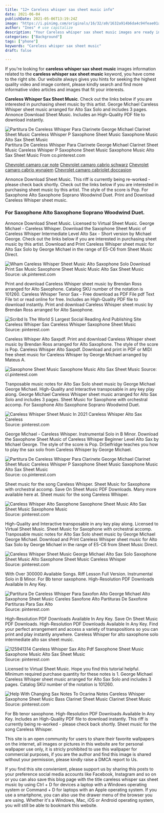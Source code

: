 ```yaml
---
title: "12+ Careless whisper sax sheet music info"
date: 2021-06-04
publishDate: 2021-05-06T13:19:24Z
image: "https://i.pinimg.com/originals/16/32/a9/1632a914b6da4c94feae01aab4ff02ee.jpg"
author: "Ines" # use capitalize
description: "Your Careless whisper sax sheet music images are ready in this website. Careless whisper sax sheet music are a topic that is being searched for and liked by netizens today. You can Download the Careless whisper sax sheet music files here. Download all royalty-free photos and vectors."
categories: ["Background"]
tags: ["phone"]
keywords: "Careless whisper sax sheet music"
draft: false

---
```


If you're looking for **careless whisper sax sheet music** images information related to the **careless whisper sax sheet music** keyword, you have come to the right  site.  Our website always  gives you  hints  for seeking  the highest  quality video and image  content, please kindly search and find more informative video articles and images  that fit your interests.

**Careless Whisper Sax Sheet Music**. Check out the links below if you are interested in purchasing sheet music by this artist. George Michael Careless Whisper sheet music arranged for Alto Sax Solo and includes 3 pages. Annonce Download Sheet Music. Includes an High-Quality PDF file to download instantly.

![Partitura De Careless Whisper Para Clarinete George Michael Clarinet Sheet Music Careless Whisper P Saxophone Sheet Music Saxophone Music Alto Sax Sheet Music](https://i.pinimg.com/originals/3a/c8/7c/3ac87c0f70e63606f8e72dbea3402e46.png "Partitura De Careless Whisper Para Clarinete George Michael Clarinet Sheet Music Careless Whisper P Saxophone Sheet Music Saxophone Music Alto Sax Sheet Music")
Partitura De Careless Whisper Para Clarinete George Michael Clarinet Sheet Music Careless Whisper P Saxophone Sheet Music Saxophone Music Alto Sax Sheet Music From co.pinterest.com

[Chevrolet camaro car note](/chevrolet-camaro-car-note/)
[Chevrolet camaro cabrio schwarz](/chevrolet-camaro-cabrio-schwarz/)
[Chevrolet camaro cabrio wynajem](/chevrolet-camaro-cabrio-wynajem/)
[Chevrolet camaro cabriolet doccasion](/chevrolet-camaro-cabriolet-doccasion/)

Annonce Download Sheet Music. This riff is currently being re-worked - please check back shortly. Check out the links below if you are interested in purchasing sheet music by this artist. The style of the score is Pop. For Saxophone Alto Saxophone Soprano Woodwind Duet. Print and Download Careless Whisper sheet music.

### For Saxophone Alto Saxophone Soprano Woodwind Duet.

Annonce Download Sheet Music. Licensed to Virtual Sheet Music. George Michael - Careless Whisper. Download the Saxophone Sheet Music of Careless Whisper Intermediate Level Alto Sax - Short version by Michael George. Check out the links below if you are interested in purchasing sheet music by this artist. Download and Print Careless Whisper sheet music for Alto Sax Solo by George Michael in the range of E5-C6 from Sheet Music Direct.


![Wham Careless Whisper Sheet Music Alto Saxophone Solo Download Print Sax Music Saxophone Sheet Music Music Alto Sax Sheet Music](https://i.pinimg.com/originals/01/0c/b7/010cb7a6cdd2dcc620078a3b11def62f.gif "Wham Careless Whisper Sheet Music Alto Saxophone Solo Download Print Sax Music Saxophone Sheet Music Music Alto Sax Sheet Music")
Source: uk.pinterest.com

Print and download Careless Whisper sheet music by Brendan Ross arranged for Alto Saxophone. Catalog SKU number of the notation is 101260. Careless Whisper Tenor Sax - Free download as PDF File pdf Text File txt or read online for free. Includes an High-Quality PDF file to download instantly. Print and download Careless Whisper sheet music by Brendan Ross arranged for Alto Saxophone.

![Scribd Is The World S Largest Social Reading And Publishing Site Careless Whisper Sax Careless Whisper Saxophone Sheet Music](https://i.pinimg.com/originals/d3/bb/4a/d3bb4a426946c0ff04025b4d632f476f.jpg "Scribd Is The World S Largest Social Reading And Publishing Site Careless Whisper Sax Careless Whisper Saxophone Sheet Music")
Source: pinterest.com

Careless Whisper Alto Saxpdf. Print and download Careless Whisper sheet music by Brendan Ross arranged for Alto Saxophone. The style of the score is Pop. Careless Whisper Alto Saxpdf. Download and print in PDF or MIDI free sheet music for Careless Whisper by George Michael arranged by Mateus A.

![Saxophone Sheet Music Saxophone Music Alto Sax Sheet Music](https://i.pinimg.com/originals/62/e2/64/62e264029a6ef7c95c508d946a2bcdcd.png "Saxophone Sheet Music Saxophone Music Alto Sax Sheet Music")
Source: cl.pinterest.com

Tranposable music notes for Alto Sax Solo sheet music by George Michael George Michael. High-Quality and Interactive transposable in any key play along. George Michael Careless Whisper sheet music arranged for Alto Sax Solo and includes 3 pages. Sheet Music for Saxophone with orchestral accomp. For Saxophone Alto Saxophone Soprano Woodwind Duet.

![Careless Whisper Sheet Music In 2021 Careless Whisper Alto Sax Careless](https://i.pinimg.com/originals/ca/38/a8/ca38a811cbb50806c3ae9caabb1529e4.jpg "Careless Whisper Sheet Music In 2021 Careless Whisper Alto Sax Careless")
Source: pinterest.com

George Michael - Careless Whisper. Instrumental Solo in B Minor. Download the Saxophone Sheet Music of Careless Whisper Beginner Level Alto Sax by Michael George. The style of the score is Pop. DrSelfridge teaches you how to play the sax solo from Careless Whisper by George Michael.

![Partitura De Careless Whisper Para Clarinete George Michael Clarinet Sheet Music Careless Whisper P Saxophone Sheet Music Saxophone Music Alto Sax Sheet Music](https://i.pinimg.com/originals/3a/c8/7c/3ac87c0f70e63606f8e72dbea3402e46.png "Partitura De Careless Whisper Para Clarinete George Michael Clarinet Sheet Music Careless Whisper P Saxophone Sheet Music Saxophone Music Alto Sax Sheet Music")
Source: co.pinterest.com

Sheet music for the song Careless Whisper. Sheet Music for Saxophone with orchestral accomp. Save On Sheet Music PDF Downloads. Many more available here at. Sheet music for the song Careless Whisper.

![Careless Whisper Alto Saxophone Saxophone Sheet Music Alto Sax Sheet Music Saxophone Music](https://i.pinimg.com/originals/c2/29/5a/c2295adc44b0778e36dc392f9d259f95.png "Careless Whisper Alto Saxophone Saxophone Sheet Music Alto Sax Sheet Music Saxophone Music")
Source: pinterest.com

High-Quality and Interactive transposable in any key play along. Licensed to Virtual Sheet Music. Sheet Music for Saxophone with orchestral accomp. Tranposable music notes for Alto Sax Solo sheet music by George Michael George Michael. Download and Print Careless Whisper sheet music for Alto Sax Solo by George Michael in the range of E5-C6 from Sheet Music Direct.

![Careless Whisper Sheet Music George Michael Alto Sax Solo Saxophone Sheet Music Alto Saxophone Sheet Music Careless Whisper](https://i.pinimg.com/originals/b6/e9/69/b6e9698dd0b661e0972d80ca62932271.png "Careless Whisper Sheet Music George Michael Alto Sax Solo Saxophone Sheet Music Alto Saxophone Sheet Music Careless Whisper")
Source: pinterest.com

With Over 300000 Available Songs. Riff Lesson Full Version. Instrumental Solo in B Minor. For Bb tenor saxophone. High-Resolution PDF Downloads Available In Any Key.

![Partitura De Careless Whisper Para Saxofon Alto George Michael Alto Saxophone Sheet Music Careles Saxofone Alto Partituras De Saxofone Partituras Para Sax Alto](https://i.pinimg.com/originals/a9/7f/8e/a97f8e9942ff10fb8861686f698b6d9b.png "Partitura De Careless Whisper Para Saxofon Alto George Michael Alto Saxophone Sheet Music Careles Saxofone Alto Partituras De Saxofone Partituras Para Sax Alto")
Source: pinterest.com

High-Resolution PDF Downloads Available In Any Key. Save On Sheet Music PDF Downloads. High-Resolution PDF Downloads Available In Any Key. Find your perfect arrangement and access a variety of transpositions so you can print and play instantly anywhere. Careless Whisper for alto saxophone solo intermediate alto sax sheet music.

![125941314 Careless Whisper Sax Alto Pdf Saxophone Sheet Music Saxophone Music Alto Sax Sheet Music](https://i.pinimg.com/originals/d7/36/3e/d7363ebdde4ba8637156516340e234f4.jpg "125941314 Careless Whisper Sax Alto Pdf Saxophone Sheet Music Saxophone Music Alto Sax Sheet Music")
Source: pinterest.com

Licensed to Virtual Sheet Music. Hope you find this tutorial helpful. Minimum required purchase quantity for these notes is 1. George Michael Careless Whisper sheet music arranged for Alto Sax Solo and includes 3 pages. Catalog SKU number of the notation is 101260.

![Help With Changing Sax Notes To Ocarina Notes Careless Whisper Saxophone Sheet Music Bass Clarinet Sheet Music Clarinet Sheet Music](https://i.pinimg.com/originals/16/32/a9/1632a914b6da4c94feae01aab4ff02ee.jpg "Help With Changing Sax Notes To Ocarina Notes Careless Whisper Saxophone Sheet Music Bass Clarinet Sheet Music Clarinet Sheet Music")
Source: pinterest.com

For Bb tenor saxophone. High-Resolution PDF Downloads Available In Any Key. Includes an High-Quality PDF file to download instantly. This riff is currently being re-worked - please check back shortly. Sheet music for the song Careless Whisper.

This site is an open community for users to share their favorite wallpapers on the internet, all images or pictures in this website are for personal wallpaper use only, it is stricly prohibited to use this wallpaper for commercial purposes, if you are the author and find this image is shared without your permission, please kindly raise a DMCA report to Us.

If you find this site convienient, please support us by sharing this posts to your preference social media accounts like Facebook, Instagram and so on or you can also save this blog page with the title careless whisper sax sheet music by using Ctrl + D for devices a laptop with a Windows operating system or Command + D for laptops with an Apple operating system. If you use a smartphone, you can also use the drawer menu of the browser you are using. Whether it's a Windows, Mac, iOS or Android operating system, you will still be able to bookmark this website.
